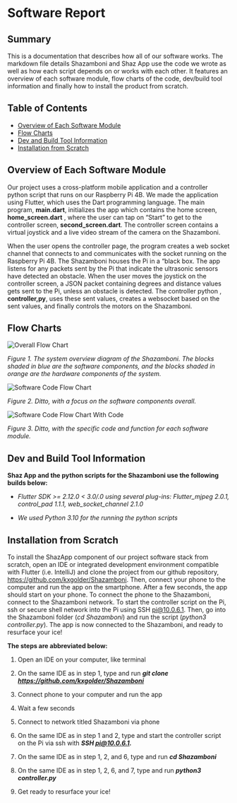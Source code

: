 # Software Report

## Summary

This is a documentation that describes how all of our software works. The markdown file details Shazamboni and Shaz App use the code we wrote as well as how each script depends on or works with each other. It features an overview of each software module, flow charts of the code, dev/build tool information and finally how to install the product from scratch.

## Table of Contents

* [Overview of Each Software Module](#overview-of-each-software-module)
* [Flow Charts](#flow-charts)
* [Dev and Build Tool Information](#dev-and-build-tool-information)
* [Installation from Scratch](#installation-from-scratch)

## Overview of Each Software Module

Our project uses a cross-platform mobile application and a controller python script that runs on our Raspberry Pi 4B. We made the application using Flutter, which uses the Dart programming language. The main program, **main.dart**, initializes the app which contains the home screen, **home_screen.dart** , where the user can tap on “Start” to get to the controller screen, **second_screen.dart**. The controller screen contains a virtual joystick and a live video stream of the camera on the Shazamboni. 

When the user opens the controller page, the program creates a web socket channel that connects to and communicates with the socket running on the Raspberry Pi 4B. The Shazamboni houses the Pi in a “black box. The app listens for any packets sent by the Pi that indicate the ultrasonic sensors have detected an obstacle.  When the user moves the joystick on the controller screen, a JSON packet containing degrees and distance values gets sent to the Pi, unless an obstacle is detected. The controller python , **controller,py**, uses these sent values, creates a websocket based on the sent values, and finally controls the motors on the Shazamboni. 

## Flow Charts

![Overall Flow Chart](https://user-images.githubusercontent.com/82286857/166062249-edcc6353-cb81-4313-8180-a1ced2b73083.jpeg)


*Figure 1. The system overview diagram of the Shazamboni. The blocks shaded in blue are the software components, and the blocks shaded in orange are the hardware components of the system.*

![Software Code Flow Chart](https://user-images.githubusercontent.com/82286857/166061958-175dbc2e-eeb2-4764-9a0d-2a966ae04983.jpeg)

*Figure 2. Ditto, with a focus on the software components overall.*

![Software Code Flow Chart With Code](https://user-images.githubusercontent.com/82286857/166061844-7120dfae-7ec8-495d-b934-1534567cd084.jpeg)

*Figure 3. Ditto, with the specific code and function for each software module.*

## Dev and Build Tool Information

**Shaz App and the python scripts for the Shazamboni use the following builds below:**

* *Flutter SDK >= 2.12.0 < 3.0/.0 using several plug-ins: Flutter_mjpeg 2.0.1, control_pad 1.1.1, web_socket_channel 2.1.0*

* *We used Python 3.10 for the running the python scripts*

## Installation from Scratch

To install the ShazApp component of our project software stack from scratch, open an IDE or integrated development environment compatible with Flutter (i.e. IntelliJ) and clone the project from our github repository,  https://github.com/kxgolder/Shazamboni. Then, connect your phone to the computer and run the app on the smartphone. After a few seconds, the app should start on your phone. To connect the phone to the Shazamboni, connect to the Shazamboni network. To start the controller script on the Pi, ssh or secure shell network into the Pi using SSH pi@10.0.6.1. Then, go into the Shazamboni folder (*cd Shazamboni*) and run the script (*python3 controller.py*). The app is now connected to the Shazamboni, and ready to resurface your ice! 

**The steps are abbreviated below:**

1. Open an IDE on your computer, like terminal

2. On the same IDE as in step 1, type and run ***git clone  https://github.com/kxgolder/Shazamboni***

3. Connect phone to your computer and run the app

4. Wait a few seconds

5. Connect to network titled Shazamboni via phone

6. On the same IDE as in step 1 and 2, type and start the controller script on the Pi via ssh with ***SSH pi@10.0.6.1.***

7. On the same IDE as in step 1, 2, and 6, type and run ***cd Shazamboni***

8. On the same IDE as in step 1, 2, 6, and 7, type and run ***python3 controller.py***

9. Get ready to resurface your ice!

